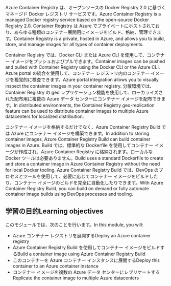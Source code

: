 <span data-ttu-id="c0e7a-101">Azure Container Registry は、オープンソースの Docker Registry 2.0 に基づくマネージド Docker レジストリ サービスです。</span><span class="sxs-lookup"><span data-stu-id="c0e7a-101">Azure Container Registry is a managed Docker registry service based on the open-source Docker Registry 2.0.</span></span> <span data-ttu-id="c0e7a-102">Container Registry は Azure でプライベートにホストされており、あらゆる種類のコンテナー展開用にイメージをビルド、格納、管理できます。</span><span class="sxs-lookup"><span data-stu-id="c0e7a-102">Container Registry is a private, hosted in Azure, and allows you to build, store, and manage images for all types of container deployments.</span></span>

<span data-ttu-id="c0e7a-103">Container Registry では、Docker CLI または Azure CLI を使用して、コンテナー イメージをプッシュおよびプルできます。</span><span class="sxs-lookup"><span data-stu-id="c0e7a-103">Container images can be pushed and pulled with Container Registry using the Docker CLI or the Azure CLI.</span></span> <span data-ttu-id="c0e7a-104">Azure portal の統合を使用して、コンテナー レジストリ内のコンテナー イメージを視覚的に検査できます。</span><span class="sxs-lookup"><span data-stu-id="c0e7a-104">Azure portal integration allows you to visually inspect the container images in your container registry.</span></span> <span data-ttu-id="c0e7a-105">分散環境では、Container Registry の geo レプリケーション機能を使用して、ローカライズされた配布用に複数の Azure データ センターにコンテナー イメージを配布できます。</span><span class="sxs-lookup"><span data-stu-id="c0e7a-105">In distributed environments, the Container Registry geo-replication feature can be used to distribute container images to multiple Azure datacenters for localized distribution.</span></span>

<span data-ttu-id="c0e7a-106">コンテナー イメージを格納するだけでなく、Azure Container Registry Build では Azure にコンテナー イメージを構築できます。</span><span class="sxs-lookup"><span data-stu-id="c0e7a-106">In addition to storing container images, Azure Container Registry Build can build container images in Azure.</span></span> <span data-ttu-id="c0e7a-107">Build では、標準的な Dockerfile を使用してコンテナー イメージが作成され、Azure Container Registry に格納されます。ローカルな Docker ツールは必要ありません。</span><span class="sxs-lookup"><span data-stu-id="c0e7a-107">Build uses a standard Dockerfile to create and store a container image in Azure Container Registry without the need for local Docker tooling.</span></span> <span data-ttu-id="c0e7a-108">Azure Container Registry Build では、DevOps のプロセスとツールを使用して、必要に応じてコンテナー イメージをビルドしたり、コンテナー イメージのビルドを完全に自動化したりできます。</span><span class="sxs-lookup"><span data-stu-id="c0e7a-108">With Azure Container Registry Build, you can build on demand or fully automate container image builds using DevOps processes and tooling.</span></span>

## <a name="learning-objectives"></a><span data-ttu-id="c0e7a-109">学習の目的</span><span class="sxs-lookup"><span data-stu-id="c0e7a-109">Learning objectives</span></span>

<span data-ttu-id="c0e7a-110">このモジュールでは、次のことを行います。</span><span class="sxs-lookup"><span data-stu-id="c0e7a-110">In this module, you will:</span></span>

- <span data-ttu-id="c0e7a-111">Azure コンテナー レジストリを展開する</span><span class="sxs-lookup"><span data-stu-id="c0e7a-111">Deploy an Azure container registry</span></span>
- <span data-ttu-id="c0e7a-112">Azure Container Registry Build を使用してコンテナー イメージをビルドする</span><span class="sxs-lookup"><span data-stu-id="c0e7a-112">Build a container image using Azure Container Registry Build</span></span>
- <span data-ttu-id="c0e7a-113">このコンテナーを Azure コンテナー インスタンスに展開する</span><span class="sxs-lookup"><span data-stu-id="c0e7a-113">Deploy this container to an Azure container instance</span></span>
- <span data-ttu-id="c0e7a-114">コンテナー イメージを複数の Azure データ センターにレプリケートする</span><span class="sxs-lookup"><span data-stu-id="c0e7a-114">Replicate the container image to multiple Azure datacenters</span></span>